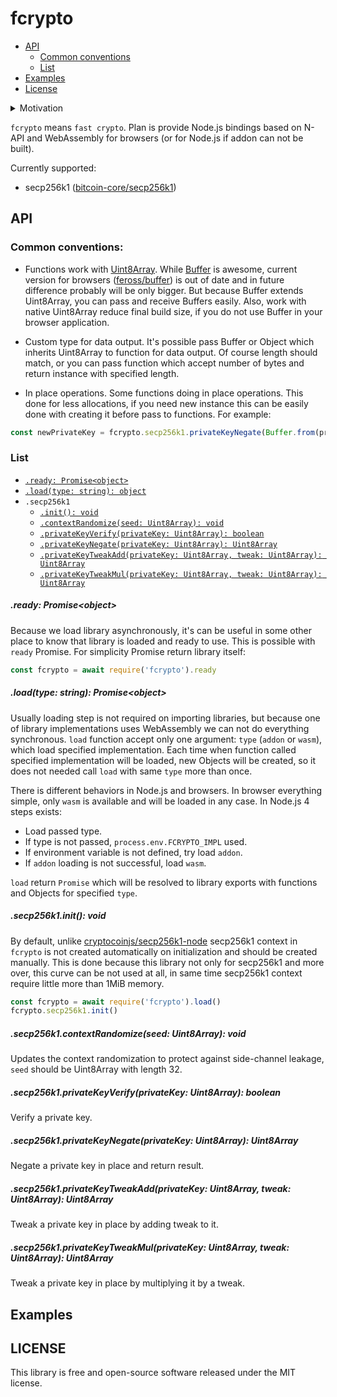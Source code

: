 # fcrypto

- [API](#api)
  - [Common conventions](#common-conventions)
  - [List](#list)
- [Examples](#examples)
- [License](#license)

<details>
  <summary>Motivation</summary>

3 years ago I started work on [Node.js](https://nodejs.org/) bindings to [bitcoin-core/secp256k1](https://github.com/bitcoin-core/secp256k1). Right now I'm not sure why exactly I start work on this, I think because there was no fast secp256k1 implementation for Node.js required for cryptocurrencies. There was few months of hard work. As result [cryptocoinjs/secp256k1-node](https://github.com/cryptocoinjs/secp256k1-node) received Node.js bindings (with [NAN](https://github.com/nodejs/nan)), pure js based on [elliptic](https://github.com/indutny/elliptic) & [bn.js](https://github.com/indutny/bn.js) (which got performance and fixing patches) and new pure js implementation (mostly it was for educational purposes, but in this way elliptic and bn.js was improved).


Time is going and with every new Node.js version it's harder support bindings with NAN. Compilation issues still exists and developers create issues about new features. In same time, [N-API](https://nodejs.org/api/n-api.html) became very stable (It's surprised, but from January 2020 N-API will be available as non-experimental feature in any maintained Node.js version), [WebAssembly](https://webassembly.org/) can be used in [88.66%](https://caniuse.com/#search=wasm) of browsers and ecosystem grow fast. 


So, I started new project and call it `fcrypto`.
</details>

`fcrypto` means `fast crypto`. Plan is provide Node.js bindings based on N-API and WebAssembly for browsers (or for Node.js if addon can not be built).

Currently supported:

  - secp256k1 ([bitcoin-core/secp256k1](https://github.com/bitcoin-core/secp256k1))

<!--
  - keccak ([XKCP/XKCP](https://github.com/XKCP/XKCP))
  - SHA
  - ripemd
  - scrypt
  - pbkdf2
  - ECDSA (secp256r1, nist256p1)
  - EdDSA (ed25519)
  - BLAKE
-->

## API

### Common conventions:

- Functions work with [Uint8Array](https://developer.mozilla.org/en-US/docs/Web/JavaScript/Reference/Global_Objects/Uint8Array). While [Buffer](https://nodejs.org/api/buffer.html) is awesome, current version for browsers ([feross/buffer](https://github.com/feross/buffer/)) is out of date and in future difference probably will be only bigger. But because Buffer extends Uint8Array, you can pass and receive Buffers easily. Also, work with native Uint8Array reduce final build size, if you do not use Buffer in your browser application.

- Custom type for data output. It's possible pass Buffer or Object which inherits Uint8Array to function for data output. Of course length should match, or you can pass function which accept number of bytes and return instance with specified length.

- In place operations. Some functions doing in place operations. This done for less allocations, if you need new instance this can be easily done with creating it before pass to functions. For example:

```js
const newPrivateKey = fcrypto.secp256k1.privateKeyNegate(Buffer.from(privateKey))
```

### List

- [`.ready: Promise<object>`](#)
- [`.load(type: string): object`](#)
- `.secp256k1`
  - [`.init(): void`](#)
  - [`.contextRandomize(seed: Uint8Array): void`](#)
  - [`.privateKeyVerify(privateKey: Uint8Array): boolean`](#)
  - [`.privateKeyNegate(privateKey: Uint8Array): Uint8Array`](#)
  - [`.privateKeyTweakAdd(privateKey: Uint8Array, tweak: Uint8Array): Uint8Array`](#)
  - [`.privateKeyTweakMul(privateKey: Uint8Array, tweak: Uint8Array): Uint8Array`](#)

<!--
##### .secp256k1.publicKeyCreate
##### .secp256k1.publicKeyConvert
##### .secp256k1.publicKeyNegate
##### .secp256k1.publicKeyCombine
##### .secp256k1.publicKeyTweakAdd
##### .secp256k1.publicKeyTweakMul
##### .secp256k1.signatureNormalize
##### .secp256k1.signatureExport
##### .secp256k1.signatureImport
##### .secp256k1.ecdsaSign
##### .secp256k1.ecdsaVerify
##### .secp256k1.ecdsaRecover
##### .secp256k1.ecdh
##### .secp256k1.ecdhUnsafe
-->

##### .ready: Promise&lt;object&gt;

Because we load library asynchronously, it's can be useful in some other place to know that library is loaded and ready to use. This is possible with `ready` Promise. For simplicity Promise return library itself:

```js
const fcrypto = await require('fcrypto').ready
```

##### .load(type: string): Promise&lt;object&gt;

Usually loading step is not required on importing libraries, but because one of library implementations uses WebAssembly we can not do everything synchronous. `load` function accept only one argument: `type` (`addon` or `wasm`), which load specified implementation. Each time when function called specified implementation will be loaded, new Objects will be created, so it does not needed call `load` with same `type` more than once.

There is different behaviors in Node.js and browsers. In browser everything simple, only `wasm` is available and will be loaded in any case. In Node.js 4 steps exists:

- Load passed type.
- If type is not passed, `process.env.FCRYPTO_IMPL` used.
- If environment variable is not defined, try load `addon`.
- If `addon` loading is not successful, load `wasm`.

`load` return `Promise` which will be resolved to library exports with functions and Objects for specified `type`.

##### .secp256k1.init(): void

By default, unlike [cryptocoinjs/secp256k1-node](https://github.com/cryptocoinjs/secp256k1-node) secp256k1 context in `fcrypto` is not created automatically on initialization and should be created manually. This is done because this library not only for secp256k1 and more over, this curve can be not used at all, in same time secp256k1 context require little more than 1MiB memory.

```js
const fcrypto = await require('fcrypto').load()
fcrypto.secp256k1.init()
```

##### .secp256k1.contextRandomize(seed: Uint8Array): void

Updates the context randomization to protect against side-channel leakage, `seed` should be Uint8Array with length 32.

##### .secp256k1.privateKeyVerify(privateKey: Uint8Array): boolean

Verify a private key.

##### .secp256k1.privateKeyNegate(privateKey: Uint8Array): Uint8Array

Negate a private key in place and return result.

##### .secp256k1.privateKeyTweakAdd(privateKey: Uint8Array, tweak: Uint8Array): Uint8Array

Tweak a private key in place by adding tweak to it.

##### .secp256k1.privateKeyTweakMul(privateKey: Uint8Array, tweak: Uint8Array): Uint8Array

Tweak a private key in place by multiplying it by a tweak.

## Examples

<!--
### Secp256k1

```js
const { randomBytes } = require('crypto')
const fcrypto = require('fcrypto')
await fcrypto.load()

fcrypto.secp256k1.init()

// generate message to sign
const msg = randomBytes(32)

// generate privKey
let privKey
do {
  privKey = randomBytes(32)
} while (!secp256k1.privateKeyVerify(privKey))

// get the public key in a compressed format
const pubKey = secp256k1.publicKeyCreate(privKey)

// sign the message
const sigObj = secp256k1.sign(msg, privKey)

// verify the signature
console.log(secp256k1.verify(msg, sigObj.signature, pubKey))
// => true
```
-->

## LICENSE

This library is free and open-source software released under the MIT license.
